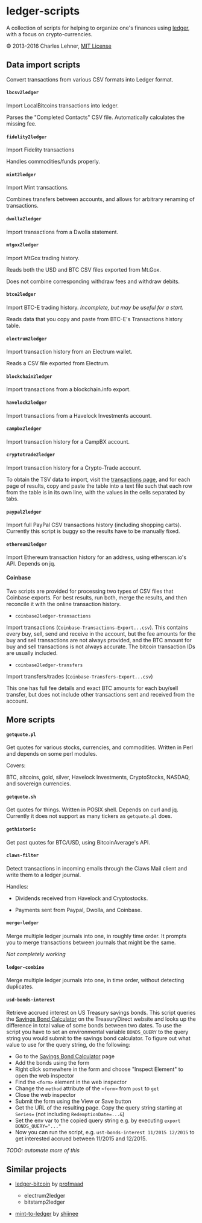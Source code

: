 ledger-scripts
==============

A collection of scripts for helping to organize one's finances using
[ledger](ledger-cli.org),
with a focus on crypto-currencies.

© 2013-2016 Charles Lehner, [MIT License](http://cel.mit-license.org/)

Data import scripts
-------------------

Convert transactions from various CSV formats into Ledger format.

#### `lbcsv2ledger`
Import LocalBitcoins transactions into ledger.

Parses the "Completed Contacts" CSV file. Automatically calculates the missing
fee.

#### `fidelity2ledger`
Import Fidelity transactions

Handles commodities/funds properly.

#### `mint2ledger`
Import Mint transactions.

Combines transfers between accounts, and allows for arbitrary renaming of
transactions.

#### `dwolla2ledger`
Import transactions from a Dwolla statement.

#### `mtgox2ledger`
Import MtGox trading history.

Reads both the USD and BTC CSV files exported from Mt.Gox.

Does not combine corresponding withdraw fees and withdraw debits.

#### `btce2ledger`
Import BTC-E trading history. *Incomplete, but may be useful for a start.*

Reads data that you copy and paste from BTC-E's Transactions history table.

#### `electrum2ledger`
Import transaction history from an Electrum wallet.

Reads a CSV file exported from Electrum.

#### `blockchain2ledger`
Import transactions from a blockchain.info export.

#### `havelock2ledger`
Import transactions from a Havelock Investments account.

#### `campbx2ledger`
Import transaction history for a CampBX account.

#### `cryptotrade2ledger`
Import transaction history for a Crypto-Trade account.

To obtain the TSV data to import, visit the
[transactions page](https://crypto-trade.com/member/transactions), and for each
page of results, copy and paste the table into a text file such that each row
from the table is in its own line, with the values in the cells separated by tabs.

#### `paypal2ledger`
Import full PayPal CSV transactions history (including shopping carts).
Currently this script is buggy so the results have to be manually fixed.

#### `ethereum2ledger`
Import Ethereum transaction history for an address, using etherscan.io's API.
Depends on jq.

#### Coinbase

Two scripts are provided for processing two types of CSV files that Coinbase
exports. For best results, run both, merge the results, and then reconcile it
with the online transaction history.

* `coinbase2ledger-transactions`

Import transactions (`Coinbase-Transactions-Export...csv`). This contains every
buy, sell, send and receive in the account, but the fee amounts for the buy and
sell transactions are not always provided, and the BTC amount for buy and sell
transactions is not always accurate. The bitcoin transaction IDs are usually
included.

* `coinbase2ledger-transfers`

Import transfers/trades (`Coinbase-Transfers-Export...csv`)

This one has full fee details and exact BTC amounts for each buy/sell transfer,
but does not include other transactions sent and received from the account.

More scripts
------------

#### `getquote.pl`

Get quotes for various stocks, currencies, and commodities. Written in Perl and depends on some perl modules.

Covers:

BTC, altcoins, gold, silver, Havelock Investments, CryptoStocks,
NASDAQ, and sovereign currencies.

#### `getquote.sh`

Get quotes for things. Written in POSIX shell. Depends on curl and jq.
Currently it does not support as many tickers as `getquote.pl` does.

#### `gethistoric`

Get past quotes for BTC/USD, using BitcoinAverage's API.

#### `claws-filter`

Detect transactions in incoming emails through the Claws Mail client and write
them to a ledger journal.

Handles:

* Dividends received from Havelock and Cryptostocks.

* Payments sent from Paypal, Dwolla, and Coinbase.

#### `merge-ledger`

Merge multiple ledger journals into one, in roughly time order. It prompts you to
merge transactions between journals that might be the same.

*Not completely working*

#### `ledger-combine`

Merge multiple ledger journals into one, in time order, without detecting
duplicates.

#### `usd-bonds-interest`

Retrieve accrued interest on US Treasury savings bonds. This script queries the
[Savings Bond Calculator][sbc] on the TreasuryDirect website and looks up the
difference in total value of some bonds between two dates. To use the script
you have to set an environmental variable `BONDS_QUERY` to the query string you
would submit to the savings bond calculator. To figure out what value to use
for the query string, do the following:

- Go to the [Savings Bond Calculator][sbc] page
- Add the bonds using the form
- Right click somewhere in the form and choose "Inspect Element" to open the
  web inspector
- Find the `<form>` element in the web inspector
- Change the `method` attribute of the `<form>` from `post` to `get`
- Close the web inspector
- Submit the form using the View or Save button
- Get the URL of the resulting page. Copy the query string starting at
  `Series=` (not including `RedemptionDate=...&`)
- Set the env var to the copied query string e.g. by executing `export
  BONDS_QUERY="..."`
- Now you can run the script, e.g. `ust-bonds-interest 11/2015 12/2015` to get
  interested accrued between 11/2015 and 12/2015.

[sbc]: http://www.treasurydirect.gov/BC/SBCPrice

*TODO: automate more of this*

Similar projects
----------------

* [ledger-bitcoin](https://github.com/profmaad/ledger-bitcoin) by
[profmaad](https://github.com/profmaad)

    * electrum2ledger
    * bitstamp2ledger

* [mint-to-ledger](https://github.com/shiinee/mint-to-ledger) by
  [shiinee](https://github.com/shiinee/mint-to-ledger)

